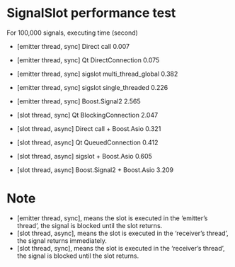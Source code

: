 SignalSlot performance test
===========================

For 100,000 signals, executing time (second)

* [emitter thread, sync] Direct call                                 0.007
* [emitter thread, sync] Qt DirectConnection                         0.075
* [emitter thread, sync] sigslot multi_thread_global                 0.382
* [emitter thread, sync] sigslot single_threaded                     0.226
* [emitter thread, sync] Boost.Signal2                               2.565

* [slot thread, sync] Qt BlockingConnection                          2.047

* [slot thread, async] Direct call + Boost.Asio                      0.321
* [slot thread, async] Qt QueuedConnection                           0.412
* [slot thread, async] sigslot + Boost.Asio                          0.605
* [slot thread, async] Boost.Signal2 + Boost.Asio                    3.209


# Note
* [emitter thread, sync], means the slot is executed in the ‘emitter’s thread’, the signal is blocked until the slot returns. 
* [slot thread, async], means the slot is executed in the ‘receiver’s thread’, the signal returns immediately. 
* [slot thread, sync], means the slot is executed in  the ‘receiver’s thread’, the signal is blocked until the slot returns.
